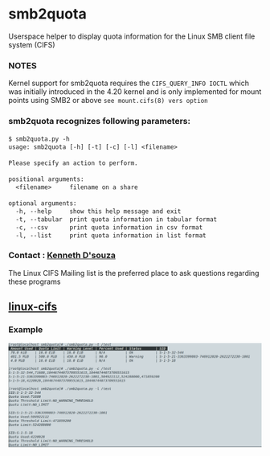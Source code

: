 # smb2quota
Userspace helper to display quota information for the Linux SMB client file system (CIFS)

### NOTES
Kernel  support  for  smb2quota requires the `CIFS_QUERY_INFO IOCTL` which was initially introduced in the 4.20 kernel and is only implemented for mount points using SMB2 or above `see mount.cifs(8) vers option`

###  smb2quota recognizes following parameters:
```
$ smb2quota.py -h
usage: smb2quota [-h] [-t] [-c] [-l] <filename>

Please specify an action to perform.

positional arguments:
  <filename>     filename on a share

optional arguments:
  -h, --help     show this help message and exit
  -t, --tabular  print quota information in tabular format
  -c, --csv      print quota information in csv format
  -l, --list     print quota information in list format

```

### Contact : [Kenneth D'souza](mailto:kennethdsouza94@gmail.com) 

 The Linux CIFS Mailing list is the preferred place to ask questions regarding these programs
 
 [linux-cifs ](linux-cifs@vger.kernel.org)
---

### Example
![](example.png)



